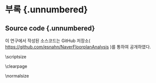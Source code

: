 # 부록 {.unnumbered}

## Source code {.unnumbered}

이 연구에서 작성된 소스코드는
GitHub 저장소(
    <https://github.com/esnahn/NaverFloorplanAnalysis>
)를
통하여 공개하였다.

\scriptsize
<!-- 
### 10_naver_floorplan_analysis.py {.unnumbered}

``` {.python .numberLines include="source/code/10_naver_floorplan_analysis.py"}
```

\clearpage

### 11_floorplan_normalization.py {.unnumbered}

``` {.python .numberLines include="source/code/11_floorplan_normalization.py"}
```

\clearpage

### 12_floorplan_image.py {.unnumbered}

``` {.python .numberLines include="source/code/12_floorplan_image.py"}
```

\clearpage

### 15_process_floorplan_images.py {.unnumbered}

``` {.python .numberLines include="source/code/15_process_floorplan_images.py"}
```

\clearpage

### 16_processed_list.py {.unnumbered}

``` {.python .numberLines include="source/code/16_processed_list.py"}
```

\clearpage

### 17_image_size.py {.unnumbered}

``` {.python .numberLines include="source/code/17_image_size.py"}
```

\clearpage

### 24_dataset_all_train_test_56.py {.unnumbered}

``` {.python .numberLines include="source/code/24_dataset_all_train_test_56.py"}
```

\clearpage

### 41_visualize_floorplan.py {.unnumbered}

``` {.python .numberLines include="source/code/41_visualize_floorplan.py"}
```

\clearpage

### 61_VGG_CAM.py {.unnumbered}

``` {.python .numberLines include="source/code/61_VGG_CAM.py"}
```

\clearpage

### 62_VGG_CAM_prediction.py {.unnumbered}

``` {.python .numberLines include="source/code/62_VGG_CAM_prediction.py"}
```

\clearpage

### 63_VGG_CAM_activation.py {.unnumbered}

``` {.python .numberLines include="source/code/63_VGG_CAM_activation.py"}
```

\clearpage

### 65_biclustering.py {.unnumbered}

``` {.python .numberLines include="source/code/65_biclustering.py"}
```

\clearpage

### 67_VGG_CAM_visualization.py {.unnumbered}

``` {.python .numberLines include="source/code/67_VGG_CAM_visualization.py"}
``` -->

\clearpage

\normalsize
